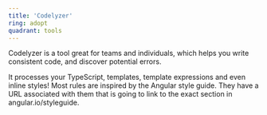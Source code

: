```yaml
---
title: 'Codelyzer'
ring: adopt
quadrant: tools
---
```


Codelyzer is a tool great for teams and individuals, which helps you
write consistent code, and discover potential errors.

It processes your TypeScript, templates, template expressions and
even inline styles! Most rules are inspired by the Angular style guide.
They have a URL associated with them that is going to link to the exact
section in angular.io/styleguide.
